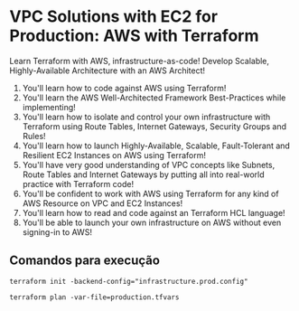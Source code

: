 # VPC Solutions with EC2 for Production: AWS with Terraform 

Learn Terraform with AWS, infrastructure-as-code! Develop Scalable, Highly-Available Architecture with an AWS Architect!

1. You'll learn how to code against AWS using Terraform!
1. You'll learn the AWS Well-Architected Framework Best-Practices while implementing!
1. You'll learn how to isolate and control your own infrastructure with Terraform using Route Tables, Internet Gateways, Security Groups and Rules!
1. You'll learn how to launch Highly-Available, Scalable, Fault-Tolerant and Resilient EC2 Instances on AWS using Terraform!
1. You'll have very good understanding of VPC concepts like Subnets, Route Tables and Internet Gateways by putting all into real-world practice with Terraform code!
1. You'll be confident to work with AWS using Terraform for any kind of AWS Resource on VPC and EC2 Instances!
1. You'll learn how to read and code against an Terraform HCL language!
1. You'll be able to launch your own infrastructure on AWS without even signing-in to AWS!


## Comandos para execução

```
terraform init -backend-config="infrastructure.prod.config"
```

```
terraform plan -var-file=production.tfvars
```
